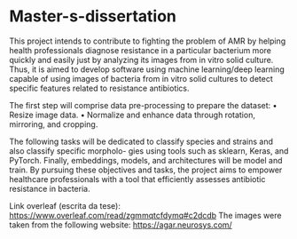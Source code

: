 # Master-s-dissertation

This project intends to contribute to fighting the problem of AMR by helping health professionals diagnose
resistance in a particular bacterium more quickly and easily just by analyzing its images from in vitro solid
culture. Thus, it is aimed to develop software using machine learning/deep learning capable of using
images of bacteria from in vitro solid cultures to detect specific features related to resistance antibiotics.

The first step will comprise data pre-processing to prepare the dataset:
• Resize image data.
• Normalize and enhance data through rotation, mirroring, and cropping.

The following tasks will be dedicated to classify species and strains and also classify specific morpholo-
gies using tools such as sklearn, Keras, and PyTorch. Finally, embeddings, models, and architectures will
be model and train.
By pursuing these objectives and tasks, the project aims to empower healthcare professionals with a
tool that efficiently assesses antibiotic resistance in bacteria.

Link overleaf (escrita da tese): https://www.overleaf.com/read/zgmmqtcfdymq#c2dcdb
The images were taken from the following website: https://agar.neurosys.com/
